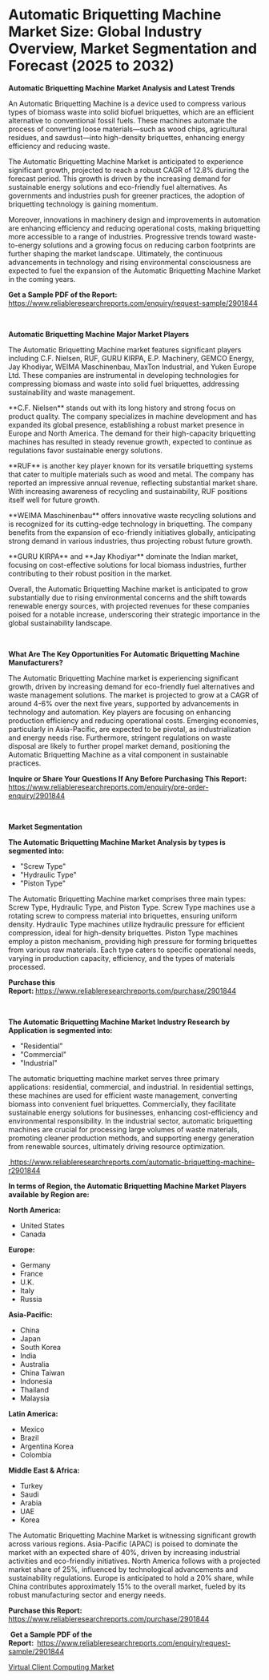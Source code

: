 <p><h1>Automatic Briquetting Machine Market Size: Global Industry Overview, Market Segmentation and Forecast (2025 to 2032)</h1></p><p><strong>Automatic Briquetting Machine Market Analysis and Latest Trends</strong></p>
<p><p>An Automatic Briquetting Machine is a device used to compress various types of biomass waste into solid biofuel briquettes, which are an efficient alternative to conventional fossil fuels. These machines automate the process of converting loose materials—such as wood chips, agricultural residues, and sawdust—into high-density briquettes, enhancing energy efficiency and reducing waste.</p><p>The Automatic Briquetting Machine Market is anticipated to experience significant growth, projected to reach a robust CAGR of 12.8% during the forecast period. This growth is driven by the increasing demand for sustainable energy solutions and eco-friendly fuel alternatives. As governments and industries push for greener practices, the adoption of briquetting technology is gaining momentum. </p><p>Moreover, innovations in machinery design and improvements in automation are enhancing efficiency and reducing operational costs, making briquetting more accessible to a range of industries. Progressive trends toward waste-to-energy solutions and a growing focus on reducing carbon footprints are further shaping the market landscape. Ultimately, the continuous advancements in technology and rising environmental consciousness are expected to fuel the expansion of the Automatic Briquetting Machine Market in the coming years.</p></p>
<p><strong>Get a Sample PDF of the Report:&nbsp;</strong> <a href="https://www.reliableresearchreports.com/enquiry/request-sample/2901844?utm_campaign=3111&utm_medium=2&utm_source=Github&utm_content=ia&utm_term=16032025&utm_id=automatic-briquetting-machine">https://www.reliableresearchreports.com/enquiry/request-sample/2901844</a></p>
<p>&nbsp;</p>
<p><strong>Automatic Briquetting Machine Major Market Players</strong></p>
<p><p>The Automatic Briquetting Machine market features significant players including C.F. Nielsen, RUF, GURU KIRPA, E.P. Machinery, GEMCO Energy, Jay Khodiyar, WEIMA Maschinenbau, MaxTon Industrial, and Yuken Europe Ltd. These companies are instrumental in developing technologies for compressing biomass and waste into solid fuel briquettes, addressing sustainability and waste management.</p><p>**C.F. Nielsen** stands out with its long history and strong focus on product quality. The company specializes in machine development and has expanded its global presence, establishing a robust market presence in Europe and North America. The demand for their high-capacity briquetting machines has resulted in steady revenue growth, expected to continue as regulations favor sustainable energy solutions.</p><p>**RUF** is another key player known for its versatile briquetting systems that cater to multiple materials such as wood and metal. The company has reported an impressive annual revenue, reflecting substantial market share. With increasing awareness of recycling and sustainability, RUF positions itself well for future growth.</p><p>**WEIMA Maschinenbau** offers innovative waste recycling solutions and is recognized for its cutting-edge technology in briquetting. The company benefits from the expansion of eco-friendly initiatives globally, anticipating strong demand in various industries, thus projecting robust future growth.</p><p>**GURU KIRPA** and **Jay Khodiyar** dominate the Indian market, focusing on cost-effective solutions for local biomass industries, further contributing to their robust position in the market.</p><p>Overall, the Automatic Briquetting Machine market is anticipated to grow substantially due to rising environmental concerns and the shift towards renewable energy sources, with projected revenues for these companies poised for a notable increase, underscoring their strategic importance in the global sustainability landscape.</p></p>
<p>&nbsp;</p>
<p><strong>What Are The Key Opportunities For Automatic Briquetting Machine Manufacturers?</strong></p>
<p><p>The Automatic Briquetting Machine market is experiencing significant growth, driven by increasing demand for eco-friendly fuel alternatives and waste management solutions. The market is projected to grow at a CAGR of around 4-6% over the next five years, supported by advancements in technology and automation. Key players are focusing on enhancing production efficiency and reducing operational costs. Emerging economies, particularly in Asia-Pacific, are expected to be pivotal, as industrialization and energy needs rise. Furthermore, stringent regulations on waste disposal are likely to further propel market demand, positioning the Automatic Briquetting Machine as a vital component in sustainable practices.</p></p>
<p><strong>Inquire or Share Your Questions If Any Before Purchasing This Report:</strong> <a href="https://www.reliableresearchreports.com/enquiry/pre-order-enquiry/2901844?utm_campaign=3111&utm_medium=2&utm_source=Github&utm_content=ia&utm_term=16032025&utm_id=automatic-briquetting-machine">https://www.reliableresearchreports.com/enquiry/pre-order-enquiry/2901844</a></p>
<p>&nbsp;</p>
<p><strong>Market Segmentation</strong></p>
<p><strong>The Automatic Briquetting Machine Market Analysis by types is segmented into:</strong></p>
<p><ul><li>"Screw Type"</li><li>"Hydraulic Type"</li><li>"Piston Type"</li></ul></p>
<p><p>The Automatic Briquetting Machine market comprises three main types: Screw Type, Hydraulic Type, and Piston Type. Screw Type machines use a rotating screw to compress material into briquettes, ensuring uniform density. Hydraulic Type machines utilize hydraulic pressure for efficient compression, ideal for high-density briquettes. Piston Type machines employ a piston mechanism, providing high pressure for forming briquettes from various raw materials. Each type caters to specific operational needs, varying in production capacity, efficiency, and the types of materials processed.</p></p>
<p><strong>Purchase this Report:&nbsp;</strong><a href="https://www.reliableresearchreports.com/purchase/2901844?utm_campaign=3111&utm_medium=2&utm_source=Github&utm_content=ia&utm_term=16032025&utm_id=automatic-briquetting-machine">https://www.reliableresearchreports.com/purchase/2901844</a></p>
<p>&nbsp;</p>
<p><strong>The Automatic Briquetting Machine Market Industry Research by Application is segmented into:</strong></p>
<p><ul><li>"Residential"</li><li>"Commercial"</li><li>"Industrial"</li></ul></p>
<p><p>The automatic briquetting machine market serves three primary applications: residential, commercial, and industrial. In residential settings, these machines are used for efficient waste management, converting biomass into convenient fuel briquettes. Commercially, they facilitate sustainable energy solutions for businesses, enhancing cost-efficiency and environmental responsibility. In the industrial sector, automatic briquetting machines are crucial for processing large volumes of waste materials, promoting cleaner production methods, and supporting energy generation from renewable sources, ultimately driving resource optimization.</p></p>
<p><a href="https://www.reliableresearchreports.com/automatic-briquetting-machine-r2901844?utm_campaign=3111&utm_medium=2&utm_source=Github&utm_content=ia&utm_term=16032025&utm_id=automatic-briquetting-machine">&nbsp;https://www.reliableresearchreports.com/automatic-briquetting-machine-r2901844</a></p>
<p><strong>In terms of Region, the Automatic Briquetting Machine Market Players available by Region are:</strong></p>
<p>
    <p> <strong> North America: </strong>
        <ul>
            <li>United States</li>
            <li>Canada</li>
        </ul>
        </p> 
    <p> <strong> Europe: </strong>
        <ul>
            <li>Germany</li>
            <li>France</li>
            <li>U.K.</li>
            <li>Italy</li>
            <li>Russia</li>
        </ul>
        </p> 
    <p> <strong> Asia-Pacific: </strong>
        <ul>
            <li>China</li>
            <li>Japan</li>
            <li>South Korea</li>
            <li>India</li>
            <li>Australia</li>
            <li>China Taiwan</li>
            <li>Indonesia</li>
            <li>Thailand</li>
            <li>Malaysia</li>
        </ul>
        </p> 
    <p> <strong> Latin America: </strong>
        <ul>
            <li>Mexico</li>
            <li>Brazil</li>
            <li>Argentina Korea</li>
            <li>Colombia</li>
        </ul>
        </p> 
    <p> <strong> Middle East & Africa: </strong>
        <ul>
            <li>Turkey</li>
            <li>Saudi</li>
            <li>Arabia</li>
            <li>UAE</li>
            <li>Korea</li>
        </ul>
    </p>
    </p>
<p><p>The Automatic Briquetting Machine Market is witnessing significant growth across various regions. Asia-Pacific (APAC) is poised to dominate the market with an expected share of 40%, driven by increasing industrial activities and eco-friendly initiatives. North America follows with a projected market share of 25%, influenced by technological advancements and sustainability regulations. Europe is anticipated to hold a 20% share, while China contributes approximately 15% to the overall market, fueled by its robust manufacturing sector and energy needs.</p></p>
<p><strong>Purchase this Report: </strong><a href="https://www.reliableresearchreports.com/purchase/2901844?utm_campaign=3111&utm_medium=2&utm_source=Github&utm_content=ia&utm_term=16032025&utm_id=automatic-briquetting-machine">https://www.reliableresearchreports.com/purchase/2901844</a></p>
<p>&nbsp;<strong>Get a Sample PDF of the Report:&nbsp;&nbsp;</strong><a href="https://www.reliableresearchreports.com/enquiry/request-sample/2901844?utm_campaign=3111&utm_medium=2&utm_source=Github&utm_content=ia&utm_term=16032025&utm_id=automatic-briquetting-machine">https://www.reliableresearchreports.com/enquiry/request-sample/2901844</a></p>
<p><strong></strong></p>
<p><p><a href="https://github.com/djarixneoza/Market-Research-Report-List-1/blob/main/virtual-client-computing-market.md?utm_campaign=3111&utm_medium=2&utm_source=Github&utm_content=ia&utm_term=16032025&utm_id=automatic-briquetting-machine">Virtual Client Computing Market</a></p></p>